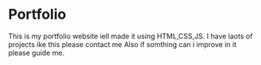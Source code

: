 # Portfolio
This is my portfolio website iell made it using HTML,CSS,JS. I have laots of projects ike this please contact me
Also if somthing can i improve in it please guide me. 
